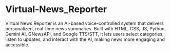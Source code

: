 # Virtual-News_Reporter
Virtual News Reporter is an AI-based voice-controlled system that delivers personalized, real-time news summaries. Built with HTML, CSS, JS, Python, Gemini AI, GNewsAPI, and Google TTS/STT, it lets users select categories, listen to updates, and interact with the AI, making news more engaging and accessible.
